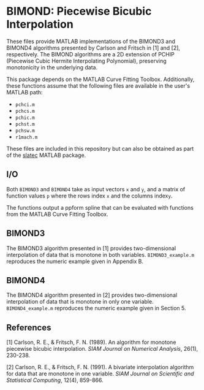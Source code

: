 # BIMOND: Piecewise Bicubic Interpolation

These files provide MATLAB implementations of the BIMOND3 and BIMOND4
algorithms presented by Carlson and Fritsch in [1] and [2],
respectively. The BIMOND algorithms are a 2D extension of PCHIP
(Piecewise Cubic Hermite Interpolating Polynomial), preserving
monotonicity in the underlying data.

This package depends on the MATLAB Curve Fitting
Toolbox. Additionally, these functions assume that the following files
are available in the user's MATLAB path:

  * `pchci.m`
  * `pchcs.m`
  * `pchic.m`
  * `pchst.m`
  * `pchsw.m`
  * `r1mach.m`
  
These files are included in this repository but can also be obtained
as part of the
[slatec](http://www.mathworks.com/matlabcentral/fileexchange/14535-slatec)
MATLAB package.

## I/O

Both `BIMOND3` and `BIMOND4` take as input vectors `x` and `y`, and a
matrix of function values `p` where the rows index `x` and the columns
index`y`.

The functions output a ppform spline that can be evaluated with
functions from the MATLAB Curve Fitting Toolbox.

## BIMOND3

The BIMOND3 algorithm presented in [1] provides two-dimensional
interpolation of data that is monotone in both
variables. `BIMOND3_example.m` reproduces the numeric example given in
Appendix B.

## BIMOND4

The BIMOND4 algorithm presented in [2] provides two-dimensional
interpolation of data that is monotone in only one
variable. `BIMOND4_example.m` reproduces the numeric example given in
Section 5.

## References

[1] Carlson, R. E., & Fritsch, F. N. (1989). An algorithm for monotone
piecewise bicubic interpolation. *SIAM Journal on Numerical Analysis*,
26(1), 230-238.

[2] Carlson, R. E., & Fritsch, F. N. (1991). A bivariate interpolation
algorithm for data that are monotone in one variable. *SIAM Journal on
Scientific and Statistical Computing*, 12(4), 859-866.

